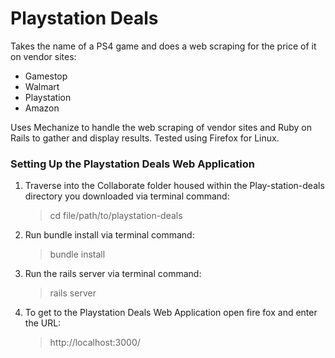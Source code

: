 # Playstation Deals
Takes the name of a PS4 game and does a web scraping for the price of it on vendor sites:
* Gamestop
* Walmart
* Playstation
* Amazon

Uses Mechanize to handle the web scraping of vendor sites and Ruby on Rails to gather and display results. Tested using Firefox for Linux.

### Setting Up the Playstation Deals Web Application
1. Traverse into the Collaborate folder housed within the Play-station-deals directory you downloaded via terminal command: 

    >cd file/path/to/playstation-deals

1. Run bundle install via terminal command:

    >bundle install

1. Run the rails server via terminal command:

    >rails server
    
1. To get to the Playstation Deals Web Application open fire fox and enter the URL:

    >http://localhost:3000/
